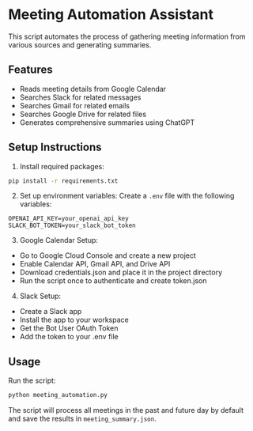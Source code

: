 # Meeting Automation Assistant

This script automates the process of gathering meeting information from various sources and generating summaries.

## Features

- Reads meeting details from Google Calendar
- Searches Slack for related messages
- Searches Gmail for related emails
- Searches Google Drive for related files
- Generates comprehensive summaries using ChatGPT

## Setup Instructions

1. Install required packages:
```bash
pip install -r requirements.txt
```

2. Set up environment variables:
Create a `.env` file with the following variables:
```
OPENAI_API_KEY=your_openai_api_key
SLACK_BOT_TOKEN=your_slack_bot_token
```

3. Google Calendar Setup:
- Go to Google Cloud Console and create a new project
- Enable Calendar API, Gmail API, and Drive API
- Download credentials.json and place it in the project directory
- Run the script once to authenticate and create token.json

4. Slack Setup:
- Create a Slack app
- Install the app to your workspace
- Get the Bot User OAuth Token
- Add the token to your .env file

## Usage

Run the script:
```bash
python meeting_automation.py
```

The script will process all meetings in the past and future day by default and save the results in `meeting_summary.json`.
